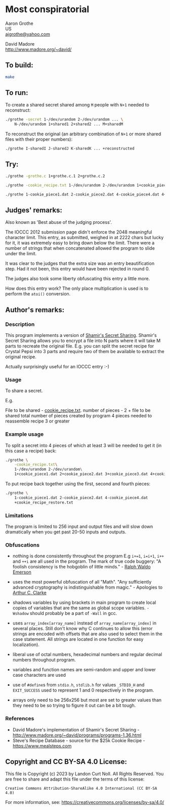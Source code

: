 # Most conspiratorial

Aaron Grothe\
US\
<ajgrothe@yahoo.com>

David Madore\
<http://www.madore.org/~david/>

## To build:

```sh
make
```

## To run:

To create a shared secret shared among `M` people with `N+1` needed to reconstruct:

```sh
./grothe -secret 1-/dev/urandom 2-/dev/urandom ... \
    N-/dev/urandom 1+shared1 2+shared2 ... M+sharedM
```

To reconstruct the original (an arbitrary combination of `N+1` or
more shared files with their proper numbers):

```sh
./grothe I-sharedI J-sharedJ K-sharedK ... +reconstructed
```

## Try:

```sh
./grothe -grothe.c 1+grothe.c.1 2+grothe.c.2

./grothe -cookie_recipe.txt 1-/dev/urandom 2-/dev/urandom 1+cookie_piece1.dat 2+cookie_piece2.dat 3+cookie_piece3.dat 4+cookie_piece4.dat

./grothe 1-cookie_piece1.dat 2-cookie_piece2.dat 4-cookie_piece4.dat 4+cookie_recipe_restore.txt
```

## Judges' remarks:

Also known as 'Best abuse of the judging process'.

The IOCCC 2012 submission page didn't enforce the 2048 meaningful character
limit.  This entry, as submitted, weighed in at 2222 chars but lucky for it, it
was extremely easy to bring down below the limit.  There were a number of
strings that when concatenated allowed the program to slide under the limit.

It was clear to the judges that the extra size was an entry beautification step.
Had it not been, this entry would have been rejected in round 0.

The judges also took some liberty obfuscating this entry a little more.

How does this entry work? The only place multiplication is used is
to perform the `atoi()` conversion.

## Author's remarks:

### Description

This program implements a version of [Shamir's Secret
Sharing](http://en.wikipedia.org/wiki/Shamir%27s_Secret_Sharing).  Shamir's Secret
Sharing allows you to encrypt a file into N parts where it will take M parts to
recreate the original file.  E.g. you can split the secret recipe for Crystal Pepsi
into 3 parts and require two of them be available to extract the original recipe.

Actually surprisingly useful for an IOCCC entry :-)

### Usage

To share a secret.

E.g.

File to be shared - [cookie_recipe.txt](cookie_recipe.txt).
number of pieces - 2 + file to be shared
total number of pieces created by program 4
pieces needed to reassemble recipe 3 or greater

### Example usage

To split a secret into 4 pieces of which at least 3 will be needed to get it (in
this case a recipe) back:

```sh
./grothe \
    -cookie_recipe.txt\
    1-/dev/urandom 2-/dev/urandom\
    1+cookie_piece1.dat 2+cookie_piece2.dat 3+cookie_piece3.dat 4+cookie_piece4.dat
```

To put recipe back together using the first, second and fourth pieces:

```sh
./grothe \
    1-cookie_piece1.dat 2-cookie_piece2.dat 4-cookie_piece4.dat
    +cookie_recipe_restore.txt
```

### Limitations

The program is limited to 256 input and output files and will slow down
dramatically when you get past 20-50 inputs and outputs.

### Obfuscations

* nothing is done consistently throughout the program E.g `i+=1`, `i=i+1`, `i++`
and `++i` are all used in the program.  The mark of true code buggery: "A
foolish consistency is the hobgoblin of little minds." - [Ralph Waldo
Emerson](https://en.wikipedia.org/wiki/Ralph_Waldo_Emerson)

* uses the most powerful obfuscation of all "Math".  "Any sufficiently advanced
cryptography is indistinguishable from magic." - Apologies to [Arthur C.
Clarke](https://en.wikipedia.org/wiki/Arthur_C._Clarke)

* shadows variables by using brackets in main program to create local copies of
variables that are the same as global scope variables.  `-Wshadow` should
probably be a part of `-Wall` in gcc.

* uses `array_index[array_name]` instead of `array_name[array_index]` in several
places.  Still don't know why C continues to allow this (error strings are
encoded with offsets that are also used to select them in the case statement.
All strings are located in one function for easy localization).

* liberal use of octal numbers, hexadecimal numbers and regular decimal numbers
throughout program.

* variables and function names are semi-random and upper and lower case characters are used
* use of `#define`s from `stdio.h`, `stdlib.h` for values `_STDIO_H` and
`EXIT_SUCCESS` used to represent 1 and 0 respectively in the program.

* arrays only need to be 256x256 but most are set to greater values than they
need to be so trying to figure it out can be a bit tough.

### References

* David Madore's implementation of Shamir's Secret Sharing - <http://www.madore.org/~david/programs/programs-1.36.html>
* Steve's Recipe Database - source for the $25k Cookie Recipe - <https://www.mealsteps.com>

## Copyright and CC BY-SA 4.0 License:

This file is Copyright (c) 2023 by Landon Curt Noll.  All Rights Reserved.
You are free to share and adapt this file under the terms of this license:

    Creative Commons Attribution-ShareAlike 4.0 International (CC BY-SA 4.0)

For more information, see: https://creativecommons.org/licenses/by-sa/4.0/
